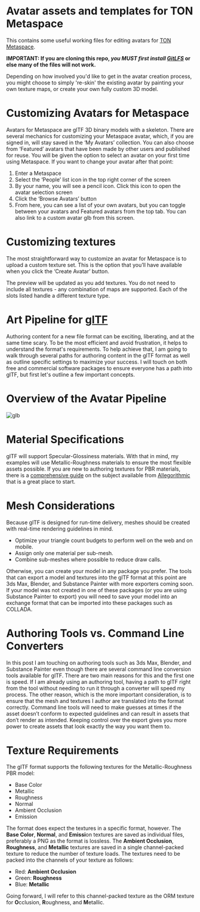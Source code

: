 # Avatar assets and templates for TON Metaspace
This contains some useful working files for editing avatars for [TON Metaspace](https://tonmetaspace.org). 

**IMPORTANT:  If you are cloning this repo, _you MUST first install [GitLFS](https://git-lfs.github.com/)_ or else many of the files will not work.**

Depending on how involved you'd like to get in the avatar creation process, you might choose to simply 're-skin' the existing  avatar by painting your own texture maps, or create your own fully custom 3D model.

# Customizing Avatars for Metaspace
Avatars for Metaspace are glTF 3D binary models with a skeleton. There are several mechanics for customizing your Metaspace avatar, which, if you are signed in, will stay saved in the ‘My Avatars’ collection. You can also choose from ‘Featured’ avatars that have been made by other users and published for reuse. You will be given the option to select an avatar on your first time using Metaspace. If you want to change your avatar after that point:

1. Enter a Metaspace
2. Select the ‘People’ list icon in the top right corner of the screen
3. By your name, you will see a pencil icon. Click this icon to open the avatar selection screen
4. Click the ‘Browse Avatars’ button
5. From here, you can see a list of your own avatars, but you can toggle between your avatars and Featured avatars from the top tab. You can also link to a custom avatar glb from this screen. 

# Customizing textures
The most straightforward way to customize an avatar for Metaspace is to upload a custom texture set. This is the option that you’ll have available when you click the ‘Create Avatar’ button. 

The preview will be updated as you add textures. You do not need to include all textures - any combination of maps are supported. Each of the slots listed handle a different texture type.

# Art Pipeline for [glTF](https://www.khronos.org/gltf/)
Authoring content for a new file format can be exciting, liberating, and at the same time scary. To be the most efficient and avoid frustration, it helps to understand the format's requirements.  To help achieve that, I am going to walk through several paths for authoring content in the glTF format as well as outline specific settings to maximize your success. I will touch on both free and commercial software packages to ensure everyone has a path into glTF, but first let's outline a few important concepts.

# Overview of the Avatar Pipeline
![glb](https://www.khronos.org/assets/uploads/blogs/2018-blog-art-pipeline-for-gltf-1.jpg)

# Material Specifications
glTF will support Specular-Glossiness materials. With that in mind, my examples will use Metallic-Roughness materials to ensure the most flexible assets possible. If you are new to authoring textures for PBR materials, there is a [comprehensive guide](https://www.allegorithmic.com/pbr-guide) on the subject available from [Allegorithmic](https://www.allegorithmic.com/) that is a great place to start.

# Mesh Considerations
Because glTF is designed for run-time delivery, meshes should be created with real-time rendering guidelines in mind.

* Optimize your triangle count budgets to perform well on the web and on mobile.
* Assign only one material per sub-mesh.
* Combine sub-meshes where possible to reduce draw calls.

Otherwise, you can create your model in any package you prefer. The tools that can export a model and textures into the glTF format at this point are 3ds Max, Blender, and Substance Painter with more exporters coming soon. If your model was not created in one of these packages (or you are using Substance Painter to export) you will need to save your model into an exchange format that can be imported into these packages such as COLLADA.

# Authoring Tools vs. Command Line Converters
In this post I am touching on authoring tools such as 3ds Max, Blender, and Substance Painter even though there are several command line conversion tools available for glTF. There are two main reasons for this and the first one is speed. If I am already using an authoring tool, having a path to glTF right from the tool without needing to run it through a converter will speed my process. The other reason, which is the more important consideration, is to ensure that the mesh and textures I author are translated into the format correctly. Command line tools will need to make guesses at times if the asset doesn’t conform to expected guidelines and can result in assets that don’t render as intended. Keeping control over the export gives you more power to create assets that look exactly the way you want them to.

# Texture Requirements
The glTF format supports the following textures for the Metallic-Roughness PBR model:

* Base Color
* Metallic
* Roughness
* Normal
* Ambient Occlusion
* Emission

The format does expect the textures in a specific format, however. The **Base Color**, **Normal**, and **Emissi**on textures are saved as individual files, preferably a PNG as the format is lossless. The **Ambient Occlusion**, **Roughness**, and **Metallic** textures are saved in a single channel-packed texture to reduce the number of texture loads. The textures need to be packed into the channels of your texture as follows:

* Red: **Ambient Occlusion**
* Green: **Roughness**
* Blue: **Metallic**

Going forward, I will refer to this channel-packed texture as the ORM texture for **O**cclusion, **R**oughness, and **M**etallic.


